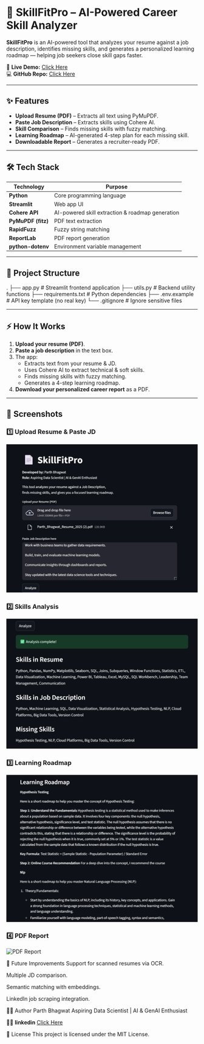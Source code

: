 # 📄 SkillFitPro – AI-Powered Career Skill Analyzer

**SkillFitPro** is an AI-powered tool that analyzes your resume against a job description, identifies missing skills, and generates a personalized learning roadmap — helping job seekers close skill gaps faster.

🚀 **Live Demo:** [Click Here](https://skillfitpro.streamlit.app/)  
💻 **GitHub Repo:** [Click Here](https://github.com/yourusername/skillfitpro-career-skill-analyzer)  

---

## ✨ Features
- **Upload Resume (PDF)** – Extracts all text using PyMuPDF.
- **Paste Job Description** – Extracts skills using Cohere AI.
- **Skill Comparison** – Finds missing skills with fuzzy matching.
- **Learning Roadmap** – AI-generated 4-step plan for each missing skill.
- **Downloadable Report** – Generates a recruiter-ready PDF.

---

## 🛠 Tech Stack
| Technology | Purpose |
|------------|---------|
| **Python** | Core programming language |
| **Streamlit** | Web app UI |
| **Cohere API** | AI-powered skill extraction & roadmap generation |
| **PyMuPDF (fitz)** | PDF text extraction |
| **RapidFuzz** | Fuzzy string matching |
| **ReportLab** | PDF report generation |
| **python-dotenv** | Environment variable management |

---

## 📂 Project Structure
.
├── app.py # Streamlit frontend application
├── utils.py # Backend utility functions
├── requirements.txt # Python dependencies
├── .env.example # API key template (no real key)
└── .gitignore # Ignore sensitive files


---

## ⚡ How It Works
1. **Upload your resume (PDF)**.
2. **Paste a job description** in the text box.
3. The app:
   - Extracts text from your resume & JD.
   - Uses Cohere AI to extract technical & soft skills.
   - Finds missing skills with fuzzy matching.
   - Generates a 4-step learning roadmap.
4. **Download your personalized career report** as a PDF.

---

## 📸 Screenshots

### 1️⃣ Upload Resume & Paste JD
![Upload Resume](https://github.com/parthbhagwat22/skillfitpro-career-skill-analyzer/blob/a93599d0fad410edbec3055eebc71bd9d8370a09/screenshots/upload_resume/Screenshot%202025-08-08%20140336.png)

### 2️⃣ Skills Analysis
![Analysis Results](https://github.com/parthbhagwat22/skillfitpro-career-skill-analyzer/blob/a93599d0fad410edbec3055eebc71bd9d8370a09/screenshots/skill_comparison/Screenshot%202025-08-08%20140425.png)

### 3️⃣ Learning Roadmap
![Learning Roadmap](https://github.com/parthbhagwat22/skillfitpro-career-skill-analyzer/blob/a93599d0fad410edbec3055eebc71bd9d8370a09/screenshots/roadmap/Screenshot%202025-08-08%20140457.png)

### 4️⃣ PDF Report
![PDF Report](https://github.com/parthbhagwat22/skillfitpro-career-skill-analyzer/tree/a93599d0fad410edbec3055eebc71bd9d8370a09/screenshots/pdf_report)


🚀 Future Improvements
Support for scanned resumes via OCR.

Multiple JD comparison.

Semantic matching with embeddings.

LinkedIn job scraping integration.

👨‍💻 Author
Parth Bhagwat
Aspiring Data Scientist | AI & GenAI Enthusiast

🔗🚀 **linkedin** [Click Here](https://www.linkedin.com/in/parthbhagwat/)

📜 License
This project is licensed under the MIT License.

